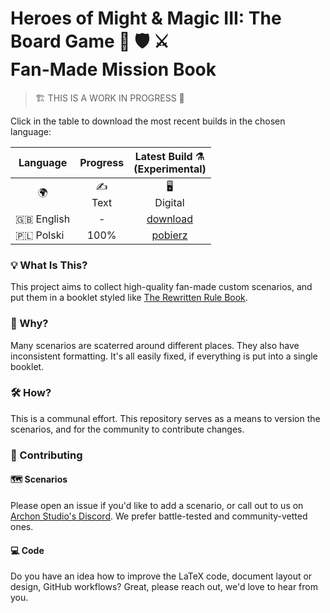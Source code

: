# Heroes of Might & Magic III: The Board Game 🐴 🛡️ ⚔️️<br>Fan-Made Mission Book

> 🏗️ THIS IS A WORK IN PROGRESS 🚧

Click in the table to download the most recent builds in the chosen language:

<table>
    <thead>
        <tr>
            <th>Language</th>
            <th align="center">Progress</th>
            <th align="center">Latest Build ⚗️<br>(Experimental)</th>
        </tr>
    </thead>
    <tbody>
        <tr>
            <td align="center">🌍</td>
            <td align="center">✍️<br>Text</td>
            <td align="center">🖥️<br>Digital</td>
        </tr>
        <tr>
            <td>🇬🇧 English</td>
            <td align="center">-</td>
            <td align="center">️<a href="https://raw.githubusercontent.com/qwrtln/Homm3BG-mission-book-build-artifacts/en/main_en.pdf">download</a></td>
        </tr>
        <tr>
            <td>🇵🇱 Polski</td>
            <td align="center">100%</td>
            <td align="center"><a href="https://raw.githubusercontent.com/qwrtln/Homm3BG-mission-book-build-artifacts/pl/main_pl.pdf">️pobierz</a></td>
        </tr>
    </tbody>
</table>

### 💡 What Is This?

This project aims to collect high-quality fan-made custom scenarios, and put them in a booklet styled like [The Rewritten Rule Book](https://github.com/Heegu-sama/Homm3BG).

### 🤔 Why?

Many scenarios are scaterred around different places.
They also have inconsistent formatting.
It's all easily fixed, if everything is put into a single booklet.

### 🛠️ How?

This is a communal effort.
This repository serves as a means to version the scenarios, and for the community to contribute changes.

### 💪 Contributing

#### 🗺️ Scenarios

Please open an issue if you'd like to add a scenario, or call out to us on [Archon Studio's Discord](https://discord.gg/wd8U5X68EU).
We prefer battle-tested and community-vetted ones.

#### 💻 Code

Do you have an idea how to improve the LaTeX code, document layout or design, GitHub workflows?
Great, please reach out, we'd love to hear from you.
